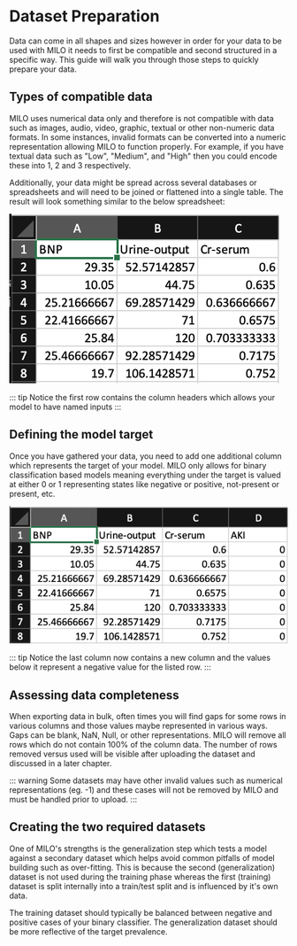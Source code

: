 # Dataset Preparation

Data can come in all shapes and sizes however in order for your data to be used with MILO it needs to first be compatible and second structured in a specific way. This guide will walk you through those steps to quickly prepare your data.

## Types of compatible data

MILO uses numerical data only and therefore is not compatible with data such as images, audio, video, graphic, textual or other non-numeric data formats. In some instances, invalid formats can be converted into a numeric representation allowing MILO to function properly. For example, if you have textual data such as "Low", "Medium", and "High" then you could encode these into 1, 2 and 3 respectively.

Additionally, your data might be spread across several databases or spreadsheets and will need to be joined or flattened into a single table. The result will look something similar to the below spreadsheet:

![Sample Data](./images/sample-data.png)

::: tip
Notice the first row contains the column headers which allows your model to have named inputs
:::

## Defining the model target

Once you have gathered your data, you need to add one additional column which represents the target of your model. MILO only allows for binary classification based models meaning everything under the target is valued at either 0 or 1 representing states like negative or positive, not-present or present, etc.

![Sample Data with Target](./images/sample-data-with-target.png)

::: tip
Notice the last column now contains a new column and the values below it represent a negative value for the listed row.
:::

## Assessing data completeness

When exporting data in bulk, often times you will find gaps for some rows in various columns and those values maybe represented in various ways. Gaps can be blank, NaN, Null, or other representations. MILO will remove all rows which do not contain 100% of the column data. The number of rows removed versus used will be visible after uploading the dataset and discussed in a later chapter.

::: warning
Some datasets may have other invalid values such as numerical representations (eg. -1) and these cases will not be removed by MILO and must be handled prior to upload.
:::

## Creating the two required datasets

One of MILO's strengths is the generalization step which tests a model against a secondary dataset which helps avoid common pitfalls of model building such as over-fitting. This is because the second (generalization) dataset is not used during the training phase whereas the first (training) dataset is split internally into a train/test split and is influenced by it's own data.

The training dataset should typically be balanced between negative and positive cases of your binary classifier. The generalization dataset should be more reflective of the target prevalence.
